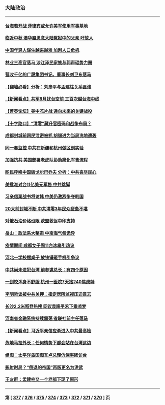 ### 大陆政治
---
#### [台海若开战 菲律宾或允许美军使用军事基地](../../pages/ncid277/n13817337.md) 
#### [临近中秋 澳华裔思念大陆冤狱中的父亲 吁放人](../../pages/ncid277/n13816551.md) 
#### [中国年轻人谋生越来越难 加剧人口危机](../../pages/ncid277/n13817280.md) 
#### [林业三高官落马 涉江泽民家族与郭声琨势力圈](../../pages/ncid277/n13817185.md) 
#### [营收千亿的广晟集团书记、董事长刘卫东落马](../../pages/ncid277/n13817196.md) 
#### [【翻墙必看】分析：刘彦平与孟建柱关系匪浅](../../pages/ncid277/n13817082.md) 
#### [【新闻看点】共军8月扰台空前 三百次越台海中线](../../pages/ncid277/n13817009.md) 
#### [【菁英论坛】美中芯片战 通向未来的关键战役](../../pages/ncid277/n13817010.md) 
#### [【十字路口】“清零”藏升官密码和战争布局？](../../pages/ncid277/n13816853.md) 
#### [成都封城前网民泄密被抓 胡锡进为当局洗地遭轰](../../pages/ncid277/n13816965.md) 
#### [同一套监控 中共在新疆和杭州做区别实验](../../pages/ncid277/n13816953.md) 
#### [加强抗共 美国部署老虎队协助简化军售流程](../../pages/ncid277/n13816978.md) 
#### [网民呼唤中国版戈尔巴乔夫 分析：中共丧尽民心](../../pages/ncid277/n13816373.md) 
#### [美批准对台11亿美元军售 中共跳脚](../../pages/ncid277/n13816926.md) 
#### [习亲信栗战书将访韩 中美仍激烈争夺韩国](../../pages/ncid277/n13816954.md) 
#### [20大前封城不断 中共清零3年民众疲惫不堪](../../pages/ncid277/n13816934.md) 
#### [对俄石油价格设限 欧盟敦促中印支持](../../pages/ncid277/n13816883.md) 
#### [岳山：政法系大整肃 中南海气氛诡异](../../pages/ncid277/n13816877.md) 
#### [疫情期间 成都女子囤11台冰箱引热议](../../pages/ncid277/n13816816.md) 
#### [河北一学校摆桌子 放铁锤砸手机引争议](../../pages/ncid277/n13816760.md) 
#### [中共尚未进犯台湾 前参谋总长：有四个原因](../../pages/ncid277/n13816751.md) 
#### [一到校浑身不舒服 杭州一医院7天接240焦虑娃](../../pages/ncid277/n13816743.md) 
#### [李明哲谈被中共关押：指定居所监视压迫意志](../../pages/ncid277/n13816715.md) 
#### [长沙2.2米稻登热搜 网议袁隆平禾下乘凉梦](../../pages/ncid277/n13816688.md) 
#### [河南省金融系统持续震荡 省联社前主任落马](../../pages/ncid277/n13816673.md) 
#### [【新闻看点】习近平亲信应勇进入中共最高检](../../pages/ncid277/n13816481.md) 
#### [危地马拉外长：任何情势下都会站在台湾这边](../../pages/ncid277/n13816582.md) 
#### [组图：太平洋岛国图瓦卢总理伉俪率团访台](../../pages/ncid277/n13816546.md) 
#### [影射时局？“倒退的帝国”再版更名为洪武](../../pages/ncid277/n13816536.md) 
#### [王友群：孟建柱又一个老部下现了原形](../../pages/ncid277/n13816442.md) 

---
#### 第 [ [377](./377.md) / [376](./376.md) / [375](./375.md) / [374](./374.md) / [373](./373.md) / [372](./372.md) / [371](./371.md) / [370](./370.md) ] 页
